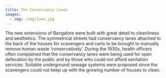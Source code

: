 ```yaml
---
title: The Conservancy Lanes
images:
  - img: /img/lane.jpg
---
```

The new extensions of Bangalore were built with great detail to cleanliness and aesthetics. The symmetrical streets had conservancy lanes attached to the back of the houses for scavengers and carts to be brought to manually remove human waste ‘conservatively’. During the 1930s, health officers often complained that the conservancy lanes were being used for open defecation by the public and by those who could not afford sanitation services. Suitable underground sewage systems were proposed since the scavengers could not keep up with the growing number of houses to clean.